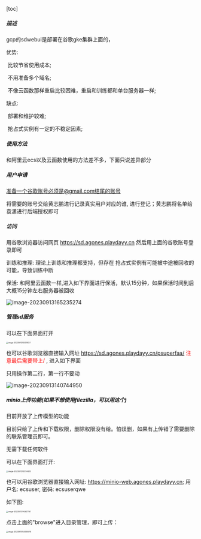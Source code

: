 [toc]

##### 描述

gcp的sdwebui是部署在谷歌gke集群上面的，

优势: 

​         比较节省使用成本;

​         不用准备多个域名;

​         不像云函数那样重启比较困难，重启和训练都和单台服务器一样;

缺点: 

​            部署和维护较难;

​            抢占式实例有一定的不稳定因素;



##### 使用方法

和阿里云ecs以及云函数使用的方法差不多，下面只说差异部分



##### 用户申请

准备一个谷歌账号必须是@gmail.com结尾的账号

将需要的账号交给黄志鹏进行记录真实用户对应的谁, 进行登记；黄志鹏将名单给袁潇进行后端授权即可



##### 访问

用谷歌浏览器访问网页   https://sd.agones.playdayy.cn 然后用上面的谷歌账号登录即可

训练和推理: 理论上训练和推理都支持，但存在 抢占式实例有可能被中途被回收的可能，导致训练中断

保活:   和阿里云函数一样,进入如下界面进行保活，默认15分钟，如果保活时间到后大概15分钟左右服务器被回收

![image-20230913165235274](https://markdown-source.playnexx.net/75bb62ad510c494c8582b0e3e6ddef19_1694595162.png)



##### 管理sd服务

可以在下面界面打开

<img src="https://markdown-source.playnexx.net/9339e34c8cbd4d2997abfdbdaad2996b_1694595025.png" alt="image-20230913165019127" style="zoom: 33%;" />

也可以谷歌浏览器直接输入网址  https://sd.agones.playdayy.cn/psuperfaa/    <font color='red'>注意最后需要带上/</font> ,   进入如下界面

只用操作第二行，第一行不要动

![image-20230913140744950](https://markdown-source.playnexx.net/81ab002a584a41c6a8f6099a7aa6272b_1694586114.png)



##### minio上传功能(如果不想使用filezilla，可以用这个)

目前开放了上传模型的功能

目前只给了上传和下载权限，删除权限没有给。怕误删，如果有上传错了需要删除的联系管理员即可。

无需下载任何软件

可以在下面界面打开:

<img src="https://markdown-source.playnexx.net/f30cf604352840279751effcb532c9b1_1694595099.png" alt="image-20230913165134305" style="zoom:33%;" />

也可以用谷歌浏览器直接输入网址:  <font color='red'>https://minio-web.agones.playdayy.cn</font>;     用户名: ecsuser, 密码: ecsuserqwe

如下图:

<img src="https://markdown-source.playnexx.net/cfdee559d84544a2846901527f845966_1694586124.png" alt="image-20230515145857781" style="zoom:33%;" />

点击上面的"browse"进入目录管理，即可上传：

<img src="https://markdown-source.playnexx.net/d06b8a8359e04fbe97a288df7b460006_1694586134.png" alt="image-20230515150000976" style="zoom:33%;" />

